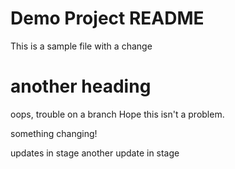 # Demo Project README

This is a sample file
with a change


# another heading
oops, trouble on a branch
Hope this isn't a problem.


something changing!

updates in stage
another update in stage

